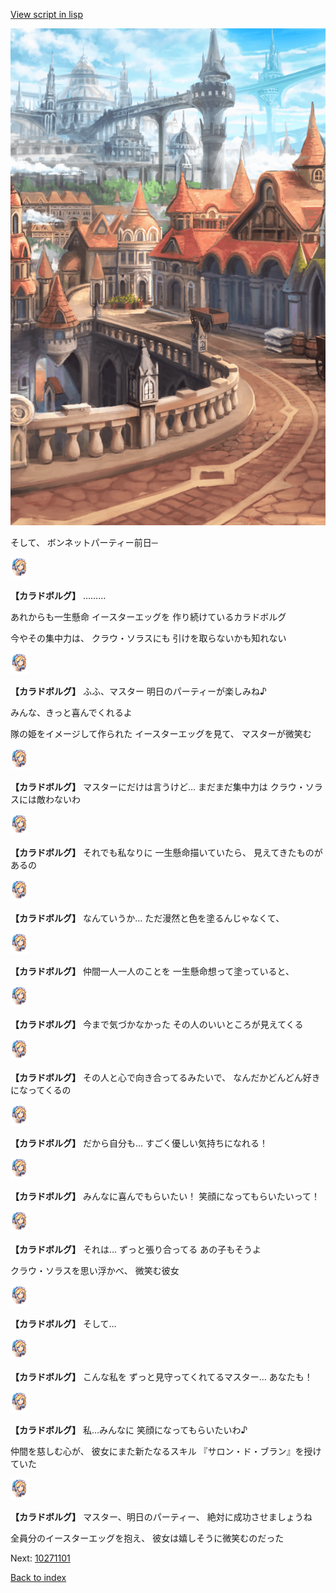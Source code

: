 [View script in lisp](../scripts/10262203.txt)

![town.png](../images/backgrounds/town.png)

そして、
ボンネットパーティー前日─

<img src="../images/units/102621.png" alt="102621.png" height="34"/>

**【カラドボルグ】**
………

あれからも一生懸命
イースターエッグを
作り続けているカラドボルグ

今やその集中力は、
クラウ・ソラスにも
引けを取らないかも知れない

<img src="../images/units/102621.png" alt="102621.png" height="34"/>

**【カラドボルグ】**
ふふ、マスター
明日のパーティーが楽しみね♪

みんな、きっと喜んでくれるよ

隊の姫をイメージして作られた
イースターエッグを見て、
マスターが微笑む

<img src="../images/units/102621.png" alt="102621.png" height="34"/>

**【カラドボルグ】**
マスターにだけは言うけど…
まだまだ集中力は
クラウ・ソラスには敵わないわ

<img src="../images/units/102621.png" alt="102621.png" height="34"/>

**【カラドボルグ】**
それでも私なりに
一生懸命描いていたら、
見えてきたものがあるの

<img src="../images/units/102621.png" alt="102621.png" height="34"/>

**【カラドボルグ】**
なんていうか…
ただ漫然と色を塗るんじゃなくて、

<img src="../images/units/102621.png" alt="102621.png" height="34"/>

**【カラドボルグ】**
仲間一人一人のことを
一生懸命想って塗っていると、

<img src="../images/units/102621.png" alt="102621.png" height="34"/>

**【カラドボルグ】**
今まで気づかなかった
その人のいいところが見えてくる

<img src="../images/units/102621.png" alt="102621.png" height="34"/>

**【カラドボルグ】**
その人と心で向き合ってるみたいで、
なんだかどんどん好きになってくるの

<img src="../images/units/102621.png" alt="102621.png" height="34"/>

**【カラドボルグ】**
だから自分も…
すごく優しい気持ちになれる！

<img src="../images/units/102621.png" alt="102621.png" height="34"/>

**【カラドボルグ】**
みんなに喜んでもらいたい！
笑顔になってもらいたいって！

<img src="../images/units/102621.png" alt="102621.png" height="34"/>

**【カラドボルグ】**
それは…
ずっと張り合ってる
あの子もそうよ

クラウ・ソラスを思い浮かべ、
微笑む彼女

<img src="../images/units/102621.png" alt="102621.png" height="34"/>

**【カラドボルグ】**
そして…

<img src="../images/units/102621.png" alt="102621.png" height="34"/>

**【カラドボルグ】**
こんな私を
ずっと見守ってくれてるマスター…
あなたも！

<img src="../images/units/102621.png" alt="102621.png" height="34"/>

**【カラドボルグ】**
私…みんなに
笑顔になってもらいたいわ♪

仲間を慈しむ心が、
彼女にまた新たなるスキル
『サロン・ド・ブラン』を授けていた

<img src="../images/units/102621.png" alt="102621.png" height="34"/>

**【カラドボルグ】**
マスター、明日のパーティー、
絶対に成功させましょうね

全員分のイースターエッグを抱え、
彼女は嬉しそうに微笑むのだった


Next: [10271101](10271101.md)

[Back to index](index.md)
